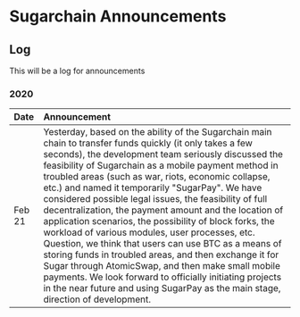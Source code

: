 # Sugarchain Announcements


## Log
This will be a log for announcements

### 2020
Date | Announcement
|:---|:---|
Feb 21 | Yesterday, based on the ability of the Sugarchain main chain to transfer funds quickly (it only takes a few seconds), the development team seriously discussed the feasibility of Sugarchain as a mobile payment method in troubled areas (such as war, riots, economic collapse, etc.) and named it temporarily "SugarPay". We have considered possible legal issues, the feasibility of full decentralization, the payment amount and the location of application scenarios, the possibility of block forks, the workload of various modules, user processes, etc. Question, we think that users can use BTC as a means of storing funds in troubled areas, and then exchange it for Sugar through AtomicSwap, and then make small mobile payments. We look forward to officially initiating projects in the near future and using SugarPay as the main stage, direction of development.
